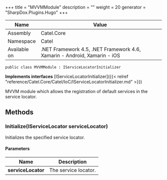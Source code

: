 

+++
title = "MVVMModule" 
description = ""
weight = 20
generator = "SharpDox.Plugins.Hugo"
+++

Name|Value
---|---
Assembly|Catel.Core
Namespace|Catel
Available on|.NET Framework 4.5, .NET Framework 4.6, Xamarin - Android, Xamarin - iOS

```
public class MVVMModule : IServiceLocatorInitializer
```

**Implements interfaces**
[IServiceLocatorInitializer]({{< relref "reference/Catel.Core/Catel/IoC/IServiceLocatorInitializer.md" >}})

MVVM module which allows the registration of default services in the service locator.

## Methods

### Initialize(IServiceLocator serviceLocator)

Initializes the specified service locator.

#### Parameters

Name|Description
---|---
**serviceLocator**|The service locator.


